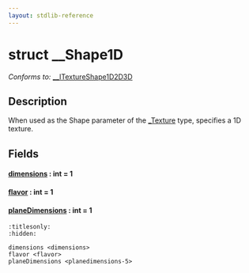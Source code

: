 ```yaml
---
layout: stdlib-reference
---
```


# struct \_\_Shape1D

*Conforms to:* [\_\_ITextureShape1D2D3D](../../interfaces/0_itextureshape1d2d3d-023agik/index)

## Description

When used as the <span class='code'>Shape</span> parameter of the <span class='code'><a href="index.html" class="code_type">_Texture</a></span> type, specifies a 1D texture.


## Fields

####  <a id="decl-dimensions"></a>[dimensions](dimensions) : int = 1
####  <a id="decl-flavor"></a>[flavor](flavor) : int = 1
####  <a id="decl-planeDimensions"></a>[planeDimensions](planedimensions-5) : int = 1


```{toctree}
:titlesonly:
:hidden:

dimensions <dimensions>
flavor <flavor>
planeDimensions <planedimensions-5>
```
